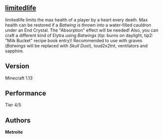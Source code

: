 ## [limitedlife](https://minhaskamal.github.io/DownGit/#/home?url=https://github.com/Metroite/datapacks/tree/master/limitedlife&rootDirectory=false)

limitedlife limits the max health of a player by a heart every death. Max health can be restored if a *Batwing* is thrown into a water-filled cauldron under an End Crystal. The "Absorption" effect will be needed!
Also, you can craft a different kind of Elytra using *Batwings* (tip: burns on daylight, tip2: "Milk Bucket" recipe book entry)!
Recommended to use with graves (*Batwings* will be replaced with *Skull Dust*), loud2x2tnt, ventilators and sapphire.

## Version

Minecraft 1.13

## Performance

Tier 4/5

## Authors

**Metroite**
